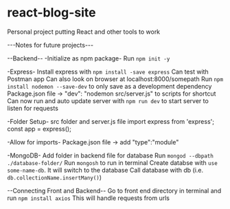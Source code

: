 # react-blog-site

Personal project putting React and other tools to work

---Notes for future projects---

--Backend--
-Initialize as npm package-
Run `npm init -y`

-Express-
Install express with `npm install -save express`
Can test with Postman app
Can also look on browser at localhost:8000/somepath
Run `npm install nodemon --save-dev` to only save as a development dependency
Package.json file -> "dev": "nodemon src/server.js" to scripts for shortcut
Can now run and auto update server with `npm run dev` to start server to listen for requests

-Folder Setup-
src folder and server.js file
import express from 'express';
const app = express();

-Allow for imports-
Package.json file -> add "type":"module"

-MongoDB-
Add folder in backend file for database
Run `mongod --dbpath ./database-folder/`
Run `mongosh` to run in terminal
Create databse with `use some-name-db`. It will switch to the database
Call database with db (i.e. `db.collectionName.insertMany()`)

--Connecting Front and Backend--
Go to front end directory in terminal and run `npm install axios`
This will handle requests from urls
